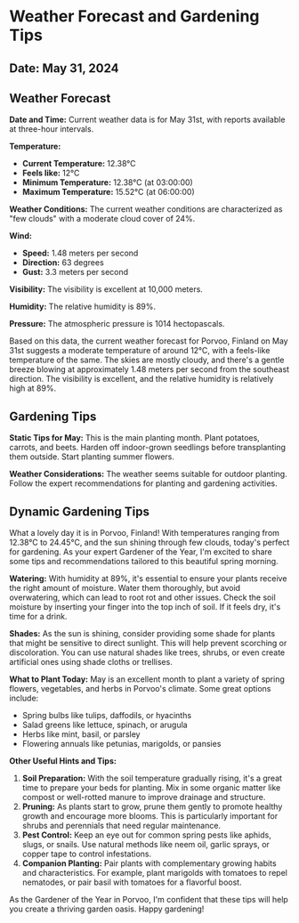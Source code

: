 # Weather Forecast and Gardening Tips
## Date: May 31, 2024

## Weather Forecast
**Date and Time:**
Current weather data is for May 31st, with reports available at three-hour intervals.

**Temperature:**
- **Current Temperature:** 12.38°C
- **Feels like:** 12°C
- **Minimum Temperature:** 12.38°C (at 03:00:00)
- **Maximum Temperature:** 15.52°C (at 06:00:00)

**Weather Conditions:**
The current weather conditions are characterized as "few clouds" with a moderate cloud cover of 24%.

**Wind:**
- **Speed:** 1.48 meters per second
- **Direction:** 63 degrees
- **Gust:** 3.3 meters per second

**Visibility:**
The visibility is excellent at 10,000 meters.

**Humidity:**
The relative humidity is 89%.

**Pressure:**
The atmospheric pressure is 1014 hectopascals.

Based on this data, the current weather forecast for Porvoo, Finland on May 31st suggests a moderate temperature of around 12°C, with a feels-like temperature of the same. The skies are mostly cloudy, and there's a gentle breeze blowing at approximately 1.48 meters per second from the southeast direction. The visibility is excellent, and the relative humidity is relatively high at 89%.
## Gardening Tips
**Static Tips for May:**
This is the main planting month. Plant potatoes, carrots, and beets. Harden off indoor-grown seedlings before transplanting them outside. Start planting summer flowers.

**Weather Considerations:**
The weather seems suitable for outdoor planting. Follow the expert recommendations for planting and gardening activities.
## Dynamic Gardening Tips
What a lovely day it is in Porvoo, Finland! With temperatures ranging from 12.38°C to 24.45°C, and the sun shining through few clouds, today's perfect for gardening. As your expert Gardener of the Year, I'm excited to share some tips and recommendations tailored to this beautiful spring morning.

**Watering:**
With humidity at 89%, it's essential to ensure your plants receive the right amount of moisture. Water them thoroughly, but avoid overwatering, which can lead to root rot and other issues. Check the soil moisture by inserting your finger into the top inch of soil. If it feels dry, it's time for a drink.

**Shades:**
As the sun is shining, consider providing some shade for plants that might be sensitive to direct sunlight. This will help prevent scorching or discoloration. You can use natural shades like trees, shrubs, or even create artificial ones using shade cloths or trellises.

**What to Plant Today:**
May is an excellent month to plant a variety of spring flowers, vegetables, and herbs in Porvoo's climate. Some great options include:

* Spring bulbs like tulips, daffodils, or hyacinths
* Salad greens like lettuce, spinach, or arugula
* Herbs like mint, basil, or parsley
* Flowering annuals like petunias, marigolds, or pansies

**Other Useful Hints and Tips:**

1. **Soil Preparation:** With the soil temperature gradually rising, it's a great time to prepare your beds for planting. Mix in some organic matter like compost or well-rotted manure to improve drainage and structure.
2. **Pruning:** As plants start to grow, prune them gently to promote healthy growth and encourage more blooms. This is particularly important for shrubs and perennials that need regular maintenance.
3. **Pest Control:** Keep an eye out for common spring pests like aphids, slugs, or snails. Use natural methods like neem oil, garlic sprays, or copper tape to control infestations.
4. **Companion Planting:** Pair plants with complementary growing habits and characteristics. For example, plant marigolds with tomatoes to repel nematodes, or pair basil with tomatoes for a flavorful boost.

As the Gardener of the Year in Porvoo, I'm confident that these tips will help you create a thriving garden oasis. Happy gardening!
